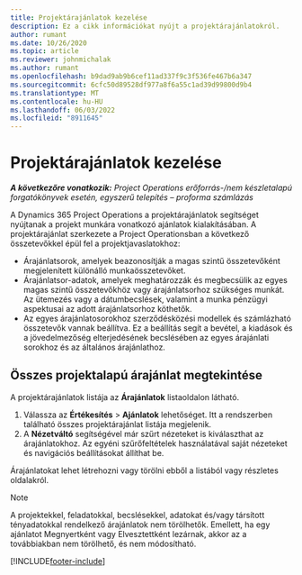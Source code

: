 ```yaml
---
title: Projektárajánlatok kezelése
description: Ez a cikk információkat nyújt a projektárajánlatokról.
author: rumant
ms.date: 10/26/2020
ms.topic: article
ms.reviewer: johnmichalak
ms.author: rumant
ms.openlocfilehash: b9dad9ab9b6cef11ad337f9c3f536fe467b6a347
ms.sourcegitcommit: 6cfc50d89528df977a8f6a55c1ad39d99800d9b4
ms.translationtype: MT
ms.contentlocale: hu-HU
ms.lasthandoff: 06/03/2022
ms.locfileid: "8911645"
---
```

# <a name="manage-project-quotes"></a>Projektárajánlatok kezelése

_**A következőre vonatkozik:** Project Operations erőforrás-/nem készletalapú forgatókönyvek esetén, egyszerű telepítés – proforma számlázás_

A Dynamics 365 Project Operations a projektárajánlatok segítséget nyújtanak a projekt munkára vonatkozó ajánlatok kialakításában. A projektárajánlat szerkezete a Project Operationsban a következő összetevőkkel épül fel a projektjavaslatokhoz:

  - Árajánlatsorok, amelyek beazonosítják a magas szintű összetevőként megjelenített különálló munkaösszetevőket.
  - Árajánlatsor-adatok, amelyek meghatározzák és megbecsülik az egyes magas szintű összetevőkhöz vagy árajánlatsorhoz szükséges munkát. Az ütemezés vagy a dátumbecslések, valamint a munka pénzügyi aspektusai az adott árajánlatsorhoz köthetők.
  - Az egyes árajánlatosorokhoz szerződésközési modellek és számlázható összetevők vannak beállítva. Ez a beállítás segít a bevétel, a kiadások és a jövedelmezőség elterjedésének becslésében az egyes árajánlati sorokhoz és az általános árajánlathoz.

## <a name="view-all-project-based-quotes"></a>Összes projektalapú árajánlat megtekintése

A projektárajánlatok listája az **Árajánlatok** listaoldalon látható. 

1. Válassza az **Értékesítés** > **Ajánlatok** lehetőséget. Itt a rendszerben található összes projektárajánlat listája megjelenik. 
2. A **Nézetváltó** segítségével már szűrt nézeteket is kiválaszthat az árajánlatokhoz. Az egyéni szűrőfeltételek használatával saját nézeteket és navigációs beállításokat állíthat be.

Árajánlatokat lehet létrehozni vagy törölni ebből a listából vagy részletes oldalakról.

 > [!NOTE]
 > A projektekkel, feladatokkal, becslésekkel, adatokat és/vagy társított tényadatokkal rendelkező árajánlatok nem törölhetők. Emellett, ha egy ajánlatot Megnyertként vagy Elvesztettként lezárnak, akkor az a továbbiakban nem törölhető, és nem módosítható. 


[!INCLUDE[footer-include](../../includes/footer-banner.md)]
